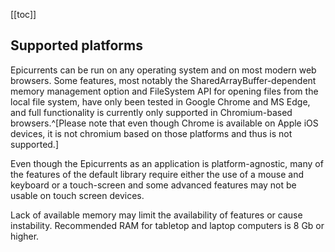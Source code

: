 [[toc]]

## Supported platforms

Epicurrents can be run on any operating system and on most modern web browsers. Some features, most notably the SharedArrayBuffer-dependent memory management option and FileSystem API for opening files from the local file system, have only been tested in Google Chrome and MS Edge, and full functionality is currently only supported in Chromium-based browsers.^[Please note that even though Chrome is available on Apple iOS devices, it is not chromium based on those platforms and thus is not supported.]

Even though the Epicurrents as an application is platform-agnostic, many of the features of the default library require either the use of a mouse and keyboard or a touch-screen and some advanced features may not be usable on touch screen devices.

Lack of available memory may limit the availability of features or cause instability. Recommended RAM for tabletop and laptop computers is 8 Gb or higher.

